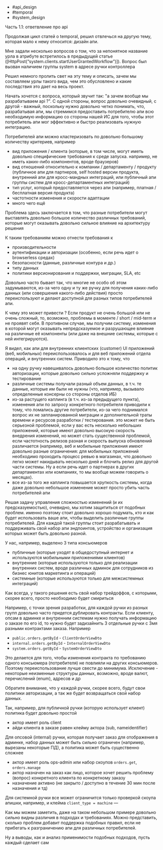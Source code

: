 - #api_design
- #temporal
- #system_design

Часть 1.1: ответвление про api

Продолжая цикл статей о temporal, решил отвлечься на другую тему, которая мало к нему относится: дизайн апи.

Мне задали несколько вопросов о том, что за непонятное название урла в атрибуте встретилось в предыдущей статье ([HttpPost(“system.clients.startUserGrantedWorkflow”)]). Вопрос был вызван наличием группы system в адресе ручки контроллера

Решил немного пролить свет на эту тему и описать, зачем мы составляем урлы такого вида, чем это обусловлено и какие последствия это дает на весь проект. 

Начать хочется с вопроса, который звучит так: "а зачем вообще мы разрабатываем api ?". 
С одной стороны, вопрос довольно очевидный, с другой - важный, поскольку нужно довольно четко понимать, что, разрабатывая апи, мы стремимся предоставить потребителю апи всю необходимую информацию со стороны нашей ИС для того, чтобы этот потребитель апи мог эффективно и быстро реализовать нужную интеграцию.

Потребителей апи можно кластеризовать по довольно большому количеству критериев, например
- вид приложения / клиента (которые, в том числе, могут иметь довольно специфические требования к среде запуска. например, не иметь каких-либо компонентов, вроде браузеров)
- вид отношений относительно к компании / департаменту / продукту (публичное апи для партнеров, self hosted версии продукта, внутренний апи для кросс-мандных интеграций, или публичный апи группы систем для кросс-департаментных интеграций)
- тип услуг, который предоставляется через апи (например, платная / бесплатная версия продукта)
- частотности изменения и скорости адаптации
- много чего ещё

Проблема здесь заключается в том, что разные потребители могут выставлять довольно большое количество различных требований, которые могут оказывать довольно сильное влияние на архитектуру решения

К таким требованиям можно отнести требования к
- производительности
- аутентификации и авторизации (особенно, если речь идет о browserless средах)
- безопасности (данные, различные контура и др.)
- типу данных
- политики версионирования и поддержки, миграции, SLA, etc

Довольно часто бывает так, что многие не особо об этом задумываются, из-за чего одну и ту же ручку для получения каких-либо данных (или совершения какого-либо действия) просто переиспользуют и делают доступной для разных типов потребителей апи. 

К чему это может привести ? Если продукт не очень большой или не очень сложный, то, возможно, проблемы в моменте / short / mid-term и не проявят себя. 
В противном случае, мы получим систему, изменения в которой могут оказывать непредсказуемое и разрушающее влияние на различные её компоненты (или даже на внешние системы, которые с ней интегрируются).

Я видел, как апи для внутренних клиентских (customer) UI приложений (веб, мобильных) переиспользовалось и для веб приложений отдела операций, и внутренних систем. 
Приводило это к тому, что 
- на одну ручку навешивалось довольно большое количество политик авторизации, которые довольно сильно усложняли поддержку и тестирование
- различные системы получали разный объем данных, в т.ч. те данные, которые им были не нужны (что, например, вызывало определенные консерны со стороны отделов ИБ)
- из-за растущего каплинга (в т.ч. из-за предыдущего пункта), изменения апи по запросу конкретного потребителя приводили к тому, что ломались другие потребители, из-за чего поднимался вопрос их не запланированной миграции и дополнительной траты времени и ресурсов разработки / тестирования. это может не быть серьезной проблемой, если у вас есть несколько небольших приложений, которые имеют довольно высокую скорость внедрения изменений, но может стать существенной проблемой, если частотность релизов разная и скорость выпуска обновлений различается (например, веб и мобильные приложения имеют довольно разные ограничения: для мобильных приложений необходимо проходить процесс ревью в магазинах, что довольно легко может накидывать несколько дней и блочить релиз для другой части системы. Ну а если речь идет о партнерах в других департаментах или компаниях, то мы вообще можем говорить о месяцах).
- все из-за того же каплинга повышается хрупкость системы, когда даже довольно небольшое изменение может просто убить часть потребителей апи

Решая задачу управления сложностью изменений (и их предсказуемостью), очевидно, мы хотим защититься от подобных проблем. 
именно поэтому стоит довольно хорошо подумать, кто и как будет использовать ваше апи, чтобы выделить различные группы потребителей. Для каждой такой группы стоит разрабатывать и поддерживать свой набор апи эндпоинтов, устройство и организация которых может быть довольно разной. 

У нас, например, выделено 3 типа консьюмеров
- публичные (которые уходят в общедоступный интернет и используются мобильными приложениями клиентов)
- внутренние (которые используются только для реализации внутренних систем, вроде различных админок для сотрудников из бизнес юнитов маркетинга и операций)
- системные (которые используются только для межсистемных интеграций)

Как всегда, у такого решения есть свой набор трейдоффов, с которыми, скорее всего, просто необходимо будет смириться

Например, с точки зрения разработки, для каждой ручки из разных групп довольно часто придется дублировать контракты. Если клиенту, опсам в админке и внутренним системам нужно получать информацию о заказе по его id, то нужно будет задизайнить 3 отдельные ручки с 3мя разными контрактами заказа. Например
- `public.orders.getById` - `ClientOrderViewDto`
- `internal.orders.getById` - `InternalOrderViewDto`
- `system.orders.getById` - `SystemOrderViewDto`

Это делается для того, чтобы изменения контракта по требованию одного консьюмера (потребителя) не повлияли на других консьюмеров. Поэтому переиспользование лучше свести до минимума. Исключение - некоторые неизменные структуры данных, возможно, вроде валют, перечислений (enum), адресов и др

Обратите внимание, что у каждой ручки, скорее всего, будут свои политики авторизации, а так же будет возвращаться свой набор данных. 

Так, например, для публичной ручки (которую использует клиент) политика будет довольно простой
- актор имеет роль client
- айди клиента в заказе равен клейму актора (sub, nameidentifier)

Для опсовой (internal) ручки, которая получает заказ для отображения в админке, набор данных может быть сильно ограничен (например, вырезаны некоторые ПД), а политика может быть существенно сложнее
- актор имеет роль ops-admin или набор скоупов `orders.get`, `orders.manage`
- актор назначен на заказ как лицо, которое хочет решить проблему (вопрос) конкретного клиента по конкретному заказу
- назначение активно (не закрыто / доступно в течение 30 мин после назначения и тд)

Для системной ручки все может ограничится только проверкой скоупа апишки, например, и клейма `client_type = machine`
—

Как мы можем заметить, даже на таком небольшом примере довольно сильно видны различия в подходах и требованиях. Можно представить, сколько проблем добавит поддержка подобных правил, если не прибегать к разграничению апи для различных потребителей. 

Ну а выводы, как и анализ применимости подобных подходов, пусть каждый сделает сам